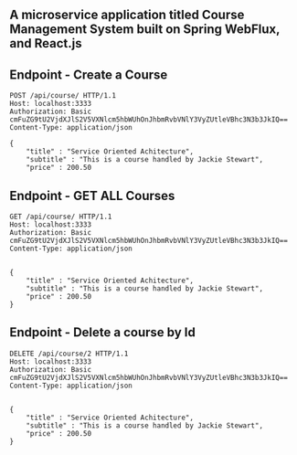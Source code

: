 ## A microservice application titled Course Management System  built on Spring WebFlux, and React.js



## Endpoint - Create a Course
```
POST /api/course/ HTTP/1.1
Host: localhost:3333
Authorization: Basic cmFuZG9tU2VjdXJlS2V5VXNlcm5hbWUhOnJhbmRvbVNlY3VyZUtleVBhc3N3b3JkIQ==
Content-Type: application/json

{
    "title" : "Service Oriented Achitecture",
    "subtitle" : "This is a course handled by Jackie Stewart",
    "price" : 200.50
```

## Endpoint - GET ALL Courses

```
GET /api/course/ HTTP/1.1
Host: localhost:3333
Authorization: Basic cmFuZG9tU2VjdXJlS2V5VXNlcm5hbWUhOnJhbmRvbVNlY3VyZUtleVBhc3N3b3JkIQ==
Content-Type: application/json


{
    "title" : "Service Oriented Achitecture",
    "subtitle" : "This is a course handled by Jackie Stewart",
    "price" : 200.50
}
```

## Endpoint - Delete a course by Id
```
DELETE /api/course/2 HTTP/1.1
Host: localhost:3333
Authorization: Basic cmFuZG9tU2VjdXJlS2V5VXNlcm5hbWUhOnJhbmRvbVNlY3VyZUtleVBhc3N3b3JkIQ==
Content-Type: application/json


{
    "title" : "Service Oriented Achitecture",
    "subtitle" : "This is a course handled by Jackie Stewart",
    "price" : 200.50
}
```

